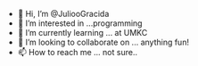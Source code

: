 - 👋 Hi, I’m @JuliooGracida
- 👀 I’m interested in ...programming
- 🌱 I’m currently learning ... at UMKC
- 💞️ I’m looking to collaborate on ... anything fun!
- 📫 How to reach me ... not sure..

<!---
JuliooGracida/JuliooGracida is a ✨ special ✨ repository because its `README.md` (this file) appears on your GitHub profile.
You can click the Preview link to take a look at your changes.
--->
